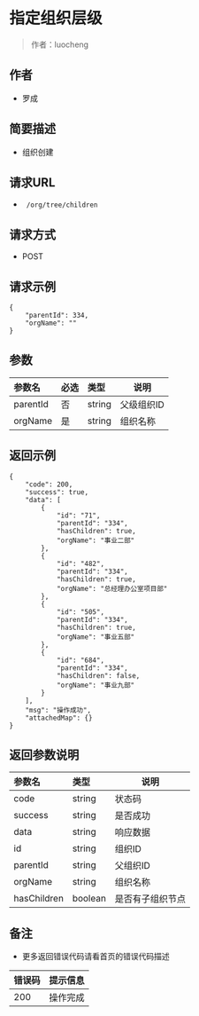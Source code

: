 # 指定组织层级

> 作者：luocheng

## 作者

- 罗成
    
## 简要描述

- 组织创建

## 请求URL
- ` /org/tree/children`
  
## 请求方式
- POST 

## 请求示例
```
{
    "parentId": 334,
    "orgName": ""
}
```


## 参数

|参数名|必选|类型|说明|
|:----    |:---|:----- |-----   |
|parentId |否  |string | 父级组织ID    |
|orgName |是  |string | 组织名称    |



## 返回示例 

``` 
{
    "code": 200,
    "success": true,
    "data": [
        {
            "id": "71",
            "parentId": "334",
            "hasChildren": true,
            "orgName": "事业二部"
        },
        {
            "id": "482",
            "parentId": "334",
            "hasChildren": true,
            "orgName": "总经理办公室项目部"
        },
        {
            "id": "505",
            "parentId": "334",
            "hasChildren": true,
            "orgName": "事业五部"
        },
        {
            "id": "684",
            "parentId": "334",
            "hasChildren": false,
            "orgName": "事业九部"
        }
    ],
    "msg": "操作成功",
    "attachedMap": {}
}
```



## 返回参数说明

|参数名|类型|说明|
|:-----  |:-----|-----                           |
|code | string   | 状态码 |
|success | string   | 是否成功 |
|data | string   | 响应数据 |
|id |  string  | 组织ID |
|parentId | string   | 父组织ID |
|orgName | string   | 组织名称 |
|hasChildren | boolean   | 是否有子组织节点 |



## 备注 

- 更多返回错误代码请看首页的错误代码描述

|错误码|提示信息|
|:----    |:---|
|200 |操作完成  |